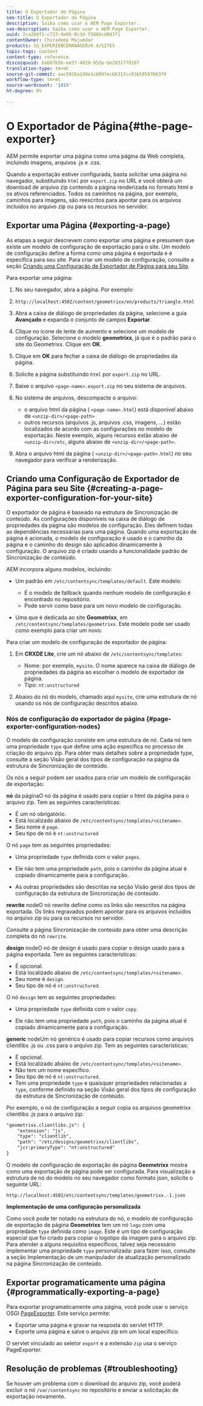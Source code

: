 ```yaml
---
title: O Exportador de Página
seo-title: O Exportador de Página
description: Saiba como usar o AEM Page Exporter.
seo-description: Saiba como usar o AEM Page Exporter.
uuid: 2ca2b8f1-c723-4e6b-8c3d-f5886cd0d3f1
contentOwner: Chiradeep Majumdar
products: SG_EXPERIENCEMANAGER/6.4/SITES
topic-tags: content
content-type: reference
discoiquuid: 6ab07b5b-ee37-4029-95da-be2031779107
translation-type: tm+mt
source-git-commit: aac5026a249e1cb09fec66313cc03b58597663f0
workflow-type: tm+mt
source-wordcount: '1019'
ht-degree: 0%

---
```



# O Exportador de Página{#the-page-exporter}

AEM permite exportar uma página como uma página da Web completa, incluindo imagens, arquivos .js e .css.

Quando a exportação estiver configurada, basta solicitar uma página no navegador, substituindo `html` por `export.zip` no URL e você obterá um download de arquivo zip contendo a página renderizada no formato html e os ativos referenciados. Todos os caminhos na página, por exemplo, caminhos para imagens, são reescritos para apontar para os arquivos incluídos no arquivo zip ou para os recursos no servidor.

## Exportar uma Página {#exporting-a-page}

As etapas a seguir descrevem como exportar uma página e presumem que existe um modelo de configuração de exportação para o site. Um modelo de configuração define a forma como uma página é exportada e é específica para seu site. Para criar um modelo de configuração, consulte a seção [Criando uma Configuração de Exportador de Página para seu Site](#creating-a-page-exporter-configuration-for-your-site).

Para exportar uma página:

1. No seu navegador, abra a página. Por exemplo:
1. `http://localhost:4502/content/geometrixx/en/products/triangle.html`
1. Abra a caixa de diálogo de propriedades da página, selecione a guia **Avançado** e expanda o conjunto de campos **Exportar**.

1. Clique no ícone de lente de aumento e selecione um modelo de configuração. Selecione o modelo **geometrixx**, já que é o padrão para o site do Geometrixx. Clique em **OK**.

1. Clique em **OK** para fechar a caixa de diálogo de propriedades da página.
1. Solicite a página substituindo `html` por `export.zip` no URL.

1. Baixe o arquivo `<page-name>.export.zip` no seu sistema de arquivos.

1. No sistema de arquivos, descompacte o arquivo:

   * o arquivo html da página ( `<page-name>.html`) está disponível abaixo de `<unzip-dir>/<page-path>`
   * outros recursos (arquivos .js, arquivos .css, imagens, ...) estão localizados de acordo com as configurações no modelo de exportação. Neste exemplo, alguns recursos estão abaixo de `<unzip-dir>/etc`, alguns abaixo de `<unzip-dir>/<page-path>`.

1. Abra o arquivo html da página ( `<unzip-dir>/<page-path>.html`) no seu navegador para verificar a renderização.

## Criando uma Configuração de Exportador de Página para seu Site {#creating-a-page-exporter-configuration-for-your-site}

O exportador de página é baseado na estrutura de Sincronização de conteúdo. As configurações disponíveis na caixa de diálogo de propriedades da página são modelos de configuração. Eles definem todas as dependências necessárias para uma página. Quando uma exportação de página é acionada, o modelo de configuração é usado e o caminho da página e o caminho do design são aplicados dinamicamente à configuração. O arquivo zip é criado usando a funcionalidade padrão de Sincronização de conteúdo.

AEM incorpora alguns modelos, incluindo:

* Um padrão em `/etc/contentsync/templates/default`. Este modelo:

   * É o modelo de fallback quando nenhum modelo de configuração é encontrado no repositório.
   * Pode servir como base para um novo modelo de configuração.

* Uma que é dedicada ao site **Geometrixx**, em `/etc/contentsync/templates/geometrixx`. Este modelo pode ser usado como exemplo para criar um novo.

Para criar um modelo de configuração de exportador de página:

1. Em **CRXDE Lite**, crie um nó abaixo de `/etc/contentsync/templates`:

   * Nome: por exemplo, `mysite`. O nome aparece na caixa de diálogo de propriedades da página ao escolher o modelo de exportador de página.
   * Tipo: `nt:unstructured`

1. Abaixo do nó do modelo, chamado aqui `mysite`, crie uma estrutura de nó usando os nós de configuração descritos abaixo.

### Nós de configuração do exportador de página {#page-exporter-configuration-nodes}

O modelo de configuração consiste em uma estrutura de nó. Cada nó tem uma propriedade `type` que define uma ação específica no processo de criação do arquivo zip. Para obter mais detalhes sobre a propriedade type, consulte a seção Visão geral dos tipos de configuração na página da estrutura de Sincronização de conteúdo.

Os nós a seguir podem ser usados para criar um modelo de configuração de exportação:

**nó** da páginaO nó da página é usado para copiar o html da página para o arquivo zip. Tem as seguintes características:

* É um nó obrigatório.
* Está localizado abaixo de `/etc/contentsync/templates/<sitename>`.
* Seu nome é `page`.
* Seu tipo de nó é `nt:unstructured`

O nó `page` tem as seguintes propriedades:

* Uma propriedade `type` definida com o valor `pages`.

* Ele não tem uma propriedade `path`, pois o caminho da página atual é copiado dinamicamente para a configuração.

* As outras propriedades são descritas na seção Visão geral dos tipos de configuração da estrutura de Sincronização de conteúdo.

**rewrite** nodeO nó rewrite define como os links são reescritos na página exportada. Os links regravados podem apontar para os arquivos incluídos no arquivo zip ou para os recursos no servidor.

Consulte a página Sincronização de conteúdo para obter uma descrição completa do nó `rewrite`.

**design** nodeO nó de design é usado para copiar o design usado para a página exportada. Tem as seguintes características:

* É opcional.
* Está localizado abaixo de `/etc/contentsync/templates/<sitename>`.
* Seu nome é `design`.
* Seu tipo de nó é `nt:unstructured`.

O nó `design` tem as seguintes propriedades:

* Uma propriedade `type` definida com o valor `copy`.

* Ele não tem uma propriedade `path`, pois o caminho da página atual é copiado dinamicamente para a configuração.

**generic** nodeUm nó genérico é usado para copiar recursos como arquivos clientlibs .js ou .css para o arquivo zip. Tem as seguintes características:

* É opcional.
* Está localizado abaixo de `/etc/contentsync/templates/<sitename>`.
* Não tem um nome específico.
* Seu tipo de nó é `nt:unstructured`.
* Tem uma propriedade `type` e quaisquer propriedades relacionadas a `type`, conforme definido na seção Visão geral dos tipos de configuração da estrutura de Sincronização de conteúdo.

Por exemplo, o nó de configuração a seguir copia os arquivos geometrixx clientlibs .js para o arquivo zip:

```xml
"geometrixx.clientlibs.js": {
    "extension": "js",
    "type": "clientlib",
    "path": "/etc/designs/geometrixx/clientlibs",
    "jcr:primaryType": "nt:unstructured"
}
```

O modelo de configuração de exportação de página **Geometrixx** mostra como uma exportação de página pode ser configurada. Para visualização a estrutura de nó do modelo no seu navegador como formato json, solicite o seguinte URL:

`http://localhost:4502/etc/contentsync/templates/geometrixx.-1.json`

**Implementação de uma configuração personalizada**

Como você pode ter notado na estrutura do nó, o modelo de configuração de exportação de página **Geometrixx** tem um nó `logo` com uma propriedade `type` definida como `image`. Este é um tipo de configuração especial que foi criado para copiar o logotipo da imagem para o arquivo zip. Para atender a alguns requisitos específicos, talvez seja necessário implementar uma propriedade `type` personalizada: para fazer isso, consulte a seção Implementação de um manipulador de atualização personalizado na página Sincronização de conteúdo.

## Exportar programaticamente uma página {#programmatically-exporting-a-page}

Para exportar programaticamente uma página, você pode usar o serviço OSGI [PageExporter](https://helpx.adobe.com/experience-manager/6-4/sites/developing/using/reference-materials/javadoc/index.html?com/day/cq/wcm/contentsync/PageExporter.html). Este serviço permite:

* Exportar uma página e gravar na resposta do servlet HTTP.
* Exporte uma página e salve o arquivo zip em um local específico.

O servlet vinculado ao seletor `export` e a extensão `zip` usa o serviço PageExporter.

## Resolução de problemas {#troubleshooting}

Se houver um problema com o download do arquivo zip, você poderá excluir o nó `/var/contentsync` no repositório e enviar a solicitação de exportação novamente.

